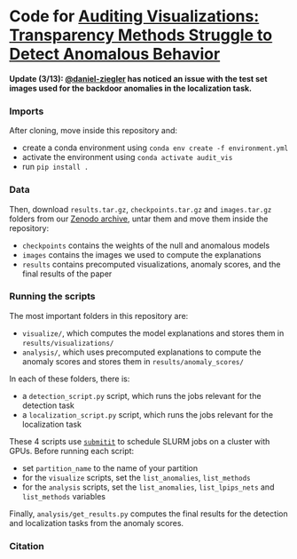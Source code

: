 # Code for [Auditing Visualizations: Transparency Methods Struggle to Detect Anomalous Behavior](https://arxiv.org/abs/2206.13498)

**Update (3/13): [@daniel-ziegler](https://github.com/daniel-ziegler) has noticed an issue with the test set images used for the backdoor anomalies in the localization task.**

### Imports

After cloning, move inside this repository and: 
* create a conda environment using `conda env create -f environment.yml`
* activate the environment using `conda activate audit_vis`
* run `pip install .`


### Data

Then, download `results.tar.gz`, `checkpoints.tar.gz` and `images.tar.gz` folders from our [Zenodo archive](https://zenodo.org/record/6728369), untar them and move them inside the repository:
* `checkpoints` contains the weights of the null and anomalous models
* `images` contains the images we used to compute the explanations
* `results` contains precomputed visualizations, anomaly scores, and the final results of the paper


### Running the scripts

The most important folders in this repository are: 
* `visualize/`, which computes the model explanations and stores them in `results/visualizations/`
* `analysis/`, which uses precomputed explanations to compute the anomaly scores and stores them in `results/anomaly_scores/`

In each of these folders, there is: 
* a `detection_script.py` script, which runs the jobs relevant for the detection task
* a `localization_script.py` script, which runs the jobs relevant for the localization task

These 4 scripts use [`submitit`](https://github.com/facebookincubator/submitit/) to schedule SLURM jobs on a cluster with GPUs. Before running each script: 
* set `partition_name` to the name of your partition
* for the `visualize` scripts, set the `list_anomalies`, `list_methods`
* for the `analysis` scripts, set the `list_anomalies`, `list_lpips_nets` and `list_methods` variables

Finally, `analysis/get_results.py` computes the final results for the detection and localization tasks from the anomaly scores.

### Citation
